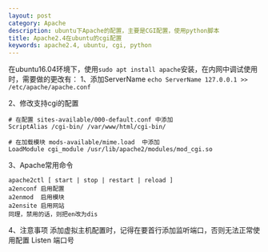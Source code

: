 ```yaml
---
layout: post
category: Apache
description: ubuntu下Apache的配置，主要是CGI配置，使用python脚本
title: Apache2.4在ubuntu的cgi配置
keywords: apache2.4, ubuntu, cgi, python
---
```


在ubuntu16.04环境下，使用`sudo apt install apache`安装，在内网中调试使用时，需要做的更改有：
1、添加ServerName
`echo ServerName 127.0.0.1 >> /etc/apache/apache.conf`

2、修改支持cgi的配置
```shell
# 在配置 sites-available/000-default.conf 中添加
ScriptAlias /cgi-bin/ /var/www/html/cgi-bin/

# 在加载模块 mods-available/mime.load  中添加
LoadModule cgi_module /usr/lib/apache2/modules/mod_cgi.so
```

3、Apache常用命令
```shell
apache2ctl [ start | stop | restart | reload ]
a2enconf 启用配置  
a2enmod  启用模块   
a2ensite 启用网站
同理，禁用的话，则把en改为dis
```

4、注意事项
添加虚拟主机配置时，记得在要首行添加监听端口，否则无法正常使用配置
Listen 端口号 